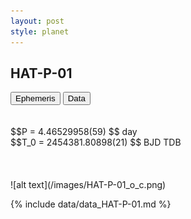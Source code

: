 ```yaml
---
layout: post
style: planet
---
```

<script src="../js/planets.js"></script>

## HAT-P-01

<!-- Tab links -->
<div class="tab">
<button class="tablinks" onclick="openCity(event, 'Ephemeris')">Ephemeris</button>
<button class="tablinks" onclick="openCity(event, 'Data')">Data</button>
</div>

<!-- Tab content -->
<div id="Ephemeris" class="tabcontent" markdown="1">
<br/><br/>
$$P = 4.46529958(59) $$ day <br/>
$$T_0 = 2454381.80898(21) $$ BJD TDB
<br/><br/>
<br/><br/>
![alt text](/images/HAT-P-01_o_c.png)
</div>


<div id="Data" class="tabcontent" markdown="1">

{% include data/data_HAT-P-01.md %}

</div>
